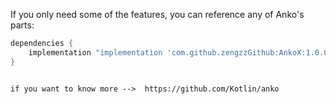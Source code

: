 If you only need some of the features, you can reference any of Anko's parts:

```gradle
dependencies {
    implementation "implementation 'com.github.zengzzGithub:AnkoX:1.0.0'"
}
```

```

if you want to know more -->  https://github.com/Kotlin/anko
